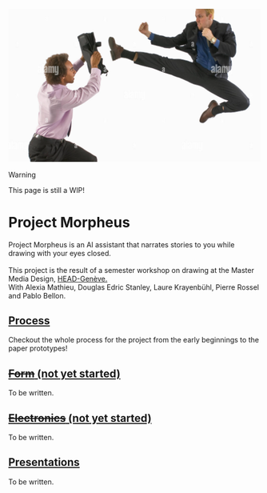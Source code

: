 ![Two Business People Fighting](/misc/two-business-people-fighting.png)

> [!WARNING]  
> This page is still a WIP!


# Project Morpheus
Project Morpheus is an AI assistant that narrates stories to you while drawing with your eyes closed.
<br>
<br>
This project is the result of a semester workshop on drawing at the Master Media Design, [HEAD-Genève.](https://www.hesge.ch/head/formations-recherche/master-en-media-design)
<br>
With Alexia Mathieu, Douglas Edric Stanley, Laure Krayenbühl, Pierre Rossel and Pablo Bellon.


## [**Process**](/process/)
Checkout the whole process for the project from the early beginnings to the paper prototypes!

## [~~**Form**~~ (not yet started)](/form/)
To be written.

## [~~**Electronics**~~ (not yet started)](/electronics/)
To be written.

## [**Presentations**](/presentations/)
To be written.
